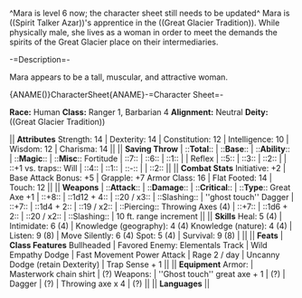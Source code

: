 ^Mara is level 6 now; the character sheet still needs to be updated^
Mara is ((Spirit Talker Azar))'s apprentice in the ((Great Glacier Tradition)). While physically male, she lives as a woman in order to meet the demands the spirits of the Great Glacier place on their intermediaries.

-=Description=-

Mara appears to be a tall, muscular, and attractive woman.

{ANAME()}CharacterSheet{ANAME}-=Character Sheet=-

__Race:__ Human
__Class:__ Ranger 1, Barbarian 4
__Alignment:__ Neutral
__Deity:__ ((Great Glacier Tradition))

|| __Attributes__
Strength: 14 | Dexterity: 14 | Constitution: 12 | Intelligence: 10 | Wisdom: 12 | Charisma: 14 ||
|| __Saving Throw__ | ::__Total__:: | ::__Base__:: | ::__Ability__:: | ::__Magic__:: | ::__Misc__::
Fortitude | ::7:: | ::6:: | ::1:: | |
Reflex | ::5:: | ::3:: | ::2:: | | ::+1 vs. traps::
Will | ::4:: | ::1:: | ::-:: | | ::2:: ||
|| __Combat Stats__
Initiative: +2 | Base Attack Bonus: +5 | Grapple: +7
Armor Class: 16 | Flat Footed: 14 | Touch: 12 ||
|| __Weapons__ | ::__Attack__:: | ::__Damage__:: | ::__Critical__:: | ::__Type__::
Great Axe +1 | ::+8:: | ::1d12 + 4:: | ::20 / x3:: | ::Slashing::
| ''ghost touch''
Dagger | ::+7:: | ::1d4 + 2:: | ::19 / x2:: | ::Piercing::
Throwing Axes (4) | ::+7:: | ::1d6 + 2:: | ::20 / x2:: | ::Slashing::
| 10 ft. range increment ||
|| __Skills__
Heal: 5 (4) | Intimidate: 6 (4) | Knowledge (geography): 4 (4)
Knowledge (nature): 4 (4) | Listen: 9 (8) | Move Silently: 6 (4)
Spot: 5 (4) | Survival: 9 (8) | ||
|| __Feats__ | __Class Features__
Bullheaded | Favored Enemy: Elementals
Track | Wild Empathy
Dodge | Fast Movement
Power Attack | Rage 2 / day
| Uncanny Dodge (retain Dexterity)
| Trap Sense + 1 ||
|| __Equipment__
Armor: | Masterwork chain shirt | (?)
Weapons: | ''Ghost touch'' great axe + 1 | (?)
| Dagger | (?)
| Throwing axe x 4 | (?) ||
|| __Languages__ ||

